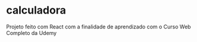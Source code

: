 # calculadora
Projeto feito com React com a finalidade de aprendizado com o Curso Web Completo da Udemy